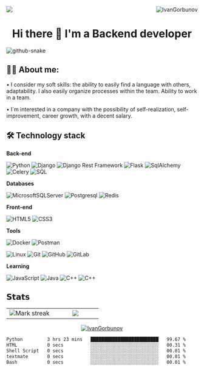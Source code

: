 <img align ="right" src="https://komarev.com/ghpvc/?username=IvanGorbunov&label=Profile%20views&color=0e75b6&style=flat" alt="IvanGorbunov">

<!--horizontal divider(gradiant)-->
<img src="https://user-images.githubusercontent.com/73097560/115834477-dbab4500-a447-11eb-908a-139a6edaec5c.gif">

<h1 align="center"> Hi there 👋 I'm a Backend developer</h1>

<!--- snake -->
<!--- <div align="center">
  <img  src="https://github.com/1999AZZAR/1999AZZAR/blob/main/resources/img/grid-snake.svg"
       alt="snake" /></a>
</div> -->
<picture>
  <source media="(prefers-color-scheme: dark)" srcset="github-contribution-grid-snake-dark.svg" />
  <source media="(prefers-color-scheme: light)" srcset="github-contribution-grid-snake.svg" />
  <img alt="github-snake" src="github-snake.svg" />
</picture>

</br>

<!--Intro start-->
## :man_technologist: About me:

• I consider my soft skills: the ability to easily find a language with others, adaptability. I also easily organize processes within the team. Ability to work in a team.

• I`m interested in a company with the possibility of self-realization, self-improvement, career growth, with a decent salary.
<!--Intro end-->

## :hammer_and_wrench: Technology stack

**Back-end**

![Python](https://img.shields.io/badge/-Python-black?style=flat-square&logo=Python) ![Django](https://img.shields.io/badge/-Django-0aad48?style=flat-square&logo=Django) ![Django Rest Framework](https://img.shields.io/badge/DRF-red?style=flat-square&logo=Django) ![Flask](https://img.shields.io/badge/-Flask-%232c3e50?style=flat-square&logo=Flask) ![SqlAlchemy](https://img.shields.io/badge/-SqlAlchemy-FCA121?style=flat-square&logo=SqlAlchemy) ![Celery](https://img.shields.io/badge/-Celery-%2300C7B7?style=flat-square&logo=Celery) ![SQL](https://img.shields.io/badge/-SQL-%46a2f1?style=flat-square&logo=sql)

**Databases**

![MicrosoftSQLServer](https://img.shields.io/badge/-Microsoft_SQL_Server-CC2927?style=flat-square&logo=microsoft-sql-server&logoColor=white) ![Postgresql](https://img.shields.io/badge/-Postgresql-%232c3e50?style=flat-square&logo=Postgresql) ![Redis](https://img.shields.io/badge/-Redis-FCA121?style=flat-square&logo=Redis)

**Front-end**

![HTML5](https://img.shields.io/badge/-HTML5-%23E44D27?style=flat-square&logo=html5&logoColor=ffffff) ![CSS3](https://img.shields.io/badge/-CSS3-%231572B6?style=flat-square&logo=css3)

**Tools**

![Docker](https://img.shields.io/badge/-Docker-46a2f1?style=flat-square&logo=docker&logoColor=white) ![Postman](https://img.shields.io/badge/Postman-FCA121?style=flat-square&logo=postman)

![Linux](https://img.shields.io/badge/Linux-FCC624?style=flat-square&logo=linux&logoColor=black) ![Git](https://img.shields.io/badge/-Git-black?style=flat-square&logo=git) ![GitHub](https://img.shields.io/badge/-GitHub-181717?style=flat-square&logo=github) ![GitLab](https://img.shields.io/badge/-GitLab-FCA121?style=flat-square&logo=gitlab)

**Learning**

![JavaScript](https://img.shields.io/badge/-JavaScript-%23F7DF1C?style=flat-square&logo=javascript&logoColor=000000&labelColor=%23F7DF1C&color=%23FFCE5A) ![Java](https://img.shields.io/badge/-Java-ED8B00?style=flat-square&logo=java&logoColor=white) ![С++](https://img.shields.io/badge/-C%2B%2B-00599C?style=flat-square&logo=c%2B%2B) ![С++](https://img.shields.io/badge/-C%23-239120?style=flat-square&logo=c-sharp&logoColor=white)

## 𝗦𝘁𝗮𝘁𝘀

<!--- stats & Trophy (start) -->
<p align="center">
  <!--- stats (start) -->
<table align="center">
<tr border="none">
<td width="50%" align="center">
  <img  title="🔥 Get streak stats for your profile at git.io/streak-stats" alt="Mark streak" src="https://github-readme-streak-stats.herokuapp.com?user=IvanGorbunov&theme=dark&border_radius=1" alt="GitHub Streak" />
</td>

<td width="50%" align="center">

  <img  align="center"  src="https://github-readme-stats.anuraghazra1.vercel.app/api/top-langs/?username=IvanGorbunov&theme=dark&hide_border=false&no-bg=true&no-frame=true&langs_count=10"/>
  
  </td>
</tr>
</table>
<!--- stats (end) -->

<!--- trophy (start) -->
<div align=center>
  <a href="https://github.com/IvanGorbunov?tab=repositories"><img src="https://github-profile-trophy.vercel.app/?username=IvanGorbunov&column=8&margin-w=15&margin-h=15" alt="IvanGorbunov"></a>
</div>
<!--- trophy (start) -->

</p>
<!--- stats (end) -->

<!--START_SECTION:waka-->

```txt
Python         3 hrs 23 mins   █████████████████████████   99.67 %
HTML           0 secs          ░░░░░░░░░░░░░░░░░░░░░░░░░   00.31 %
Shell Script   0 secs          ░░░░░░░░░░░░░░░░░░░░░░░░░   00.01 %
textmate       0 secs          ░░░░░░░░░░░░░░░░░░░░░░░░░   00.01 %
Bash           0 secs          ░░░░░░░░░░░░░░░░░░░░░░░░░   00.01 %
```

<!--END_SECTION:waka-->
</p>
